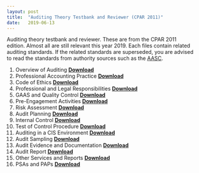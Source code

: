 ```yaml
---
layout: post
title:  "Auditing Theory Testbank and Reviewer (CPAR 2011)"
date:   2019-06-13
---
```


<p class="intro"><span class="dropcap">A</span>uditing theory testbank and reviewer. These are from the CPAR 2011 edition. Almost all are still relevant this year 2019. Each files contain related auditing standards. If the related standards are superseded, you are advised to read the standards from authority sources such as the <a href="https://www.aasc.org.ph/" target="_blank">AASC</a>.</p>

<ol>
<li>Overview of Auditing <a href="https://mega.nz/#!8bxWFArL!OoUjL3jgCoZS-JSz_nFRfXThXDdm9j1JUyFqk7_3ewo" target="_blank"><strong>Download</strong></a></li>
<li>Professional Accounting Practice <a href="https://mega.nz/#!JPwyTQbB!uZF06khdZCaDrACIlLQUxYNLb523usn0Vxi3oew9sZM" target="_blank"><strong>Download</strong></a></li>
<li>Code of Ethics <a href="https://mega.nz/#!4bhwUIKB!4pUGNrk2XiwFQIkhy975DtzQMox12iKjZdmVM-pHdp8" target="_blank"><strong>Download</strong></a></li>
<li>Professional and Legal Responsibilities <a href="https://mega.nz/#!cWhGGAoR!nF0LIJL6xhuuXBh7LKj3tQomaxlUIdj34qssKQ2TEno" target="_blank"><strong>Download</strong></a></li>
<li>GAAS and Quality Control <a href="https://mega.nz/#!BLwQBaZL!trXySvumemgnmHoMNV5Rl3MdfH0rx2d19qVYxxr4WSc" target="_blank"><strong>Download</strong></a></li>
<li>Pre-Engagement Activities <a href="https://mega.nz/#!xf5WDKZb!xr9gdFmyXahbPE_s4qecWlJmcmkvMUIykGHsT8nwaeE" target="_blank"><strong>Download</strong></a></li>
<li>Risk Assessment <a href="https://mega.nz/#!NfommCbS!LhCURtaFzENV18u8KghqWtLrR7hvRGKFEg0hOmki51E" target="_blank"><strong>Download</strong></a></li>
<li>Audit Planning <a href="https://mega.nz/#!RKx0DaAD!1NkCnrWiNbNUXIuZSAYlKia-2OyDdsyTq22Mg4qm9jg" target="_blank"><strong>Download</strong></a></li>
<li>Internal Control <a href="https://mega.nz/#!5bhElAgY!WfyqwSQsV3UcdqUXBoph9w1Xo6w14IObqvEWKFSId0U" target="_blank"><strong>Download</strong></a></li>
<li>Test of Control Procedure <a href="https://mega.nz/#!NX4wASxD!EzqarGYROOJD3MtnKO4var-fZqezxAmS2UA0Y2an49E" target="_blank"><strong>Download</strong></a></li>
<li>Auditing in a CIS Environment <a href="https://mega.nz/#!RG4iECDK!24oW_X0SRCpUX9Gwvqv45nG3lmBsmO16hevf19aZMpI" target="_blank"><strong>Download</strong></a></li>
<li>Audit Sampling <a href="https://mega.nz/#!NP5w2CyD!7FfLe2GWp7K_UyTR382KyA2NMjPCODY-g9KJKAkOTaU" target="_blank"><strong>Download</strong></a></li>
<li>Audit Evidence and Documentation <a href="https://mega.nz/#!YKoSFISJ!OrCWffCDMEjyaiQ15pr_H-itvVxvYHY_w8f50-Ki1Vo" target="_blank"><strong>Download</strong></a></li>
<li>Audit Report <a href="https://mega.nz/#!RLgkmQST!X6ytrKWWUYuPP3h1dDzzlJDkemfDUlHD4wpYKipSThA" target="_blank"><strong>Download</strong></a></li>
<li>Other Services and Reports <a href="https://mega.nz/#!NL5CSaZD!lpFMb-yOg_zy1En58V0EYhABX4z82n7Gd1-gxob4P_M" target="_blank"><strong>Download</strong></a></li>
<li>PSAs and PAPs <a href="https://mega.nz/#!dCxEUSrA!HkXI-7fmXBJfs9OkdTKCmI2Fjh62z9NQp4-fKxR-DRY" target="_blank"><strong>Download</strong></a></li>
</ol>
